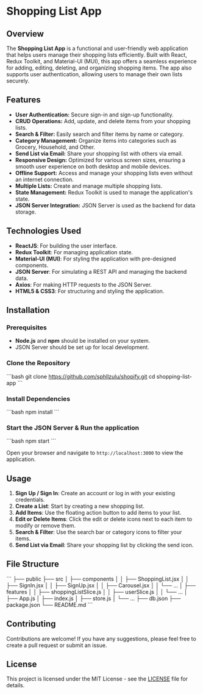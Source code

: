 
# Shopping List App

## Overview

The **Shopping List App** is a functional and user-friendly web application that helps users manage their shopping lists efficiently. Built with React, Redux Toolkit, and Material-UI (MUI), this app offers a seamless experience for adding, editing, deleting, and organizing shopping items. The app also supports user authentication, allowing users to manage their own lists securely.

## Features

- **User Authentication:** Secure sign-in and sign-up functionality.
- **CRUD Operations:** Add, update, and delete items from your shopping lists.
- **Search & Filter:** Easily search and filter items by name or category.
- **Category Management:** Organize items into categories such as Grocery, Household, and Other.
- **Send List via Email:** Share your shopping list with others via email.
- **Responsive Design:** Optimized for various screen sizes, ensuring a smooth user experience on both desktop and mobile devices.
- **Offline Support:** Access and manage your shopping lists even without an internet connection.
- **Multiple Lists:** Create and manage multiple shopping lists.
- **State Management:** Redux Toolkit is used to manage the application's state.
- **JSON Server Integration:** JSON Server is used as the backend for data storage.

## Technologies Used

- **ReactJS**: For building the user interface.
- **Redux Toolkit**: For managing application state.
- **Material-UI (MUI)**: For styling the application with pre-designed components.
- **JSON Server**: For simulating a REST API and managing the backend data.
- **Axios**: For making HTTP requests to the JSON Server.
- **HTML5 & CSS3**: For structuring and styling the application.

## Installation

### Prerequisites

- **Node.js** and **npm** should be installed on your system.
- JSON Server should be set up for local development.

### Clone the Repository

\`\`\`bash
git clone https://github.com/sphllzulu/shopify.git
cd shopping-list-app
\`\`\`

### Install Dependencies

\`\`\`bash
npm install
\`\`\`

### Start the JSON Server & Run the application

\`\`\`bash
npm start
\`\`\`



Open your browser and navigate to `http://localhost:3000` to view the application.

## Usage

1. **Sign Up / Sign In**: Create an account or log in with your existing credentials.
2. **Create a List**: Start by creating a new shopping list.
3. **Add Items**: Use the floating action button to add items to your list.
4. **Edit or Delete Items**: Click the edit or delete icons next to each item to modify or remove them.
5. **Search & Filter**: Use the search bar or category icons to filter your items.
6. **Send List via Email**: Share your shopping list by clicking the send icon.

## File Structure

\`\`\`
├── public
├── src
│   ├── components
│   │   ├── ShoppingList.jsx
│   │   ├── SignIn.jsx
│   │   ├── SignUp.jsx
│   │   ├── Carousel.jsx
│   │   └── ...
│   ├── features
│   │   ├── shoppingListSlice.js
│   │   ├── userSlice.js
│   │   └── ...
│   ├── App.js
│   ├── index.js
│   ├── store.js
│   └── ...
├── db.json
├── package.json
└── README.md
\`\`\`

## Contributing

Contributions are welcome! If you have any suggestions, please feel free to create a pull request or submit an issue.

## License

This project is licensed under the MIT License - see the [LICENSE](LICENSE) file for details.



